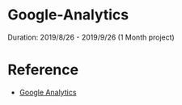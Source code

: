 # Google-Analytics  
Duration: 2019/8/26 - 2019/9/26 (1 Month project)   

# Reference
- [Google Analytics](https://analytics.google.com/analytics/academy/)
